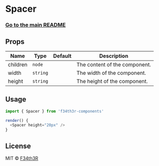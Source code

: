 # Spacer

### [Go to the main README](https://github.com/F34th3R/f34th3r-components/blob/master/README.md)

## Props
| Name            | Type     | Default | Description                   |
| --------------- | -------- | ------- | ----------------------------- |
| children        | `node`   |         | The content of the component. |
| width           | `string` |         | The width of the component.   |
| height          | `string` |         | The height of the component.  |

## Usage
```js
import { Spacer } from 'f34th3r-components'

render() {
  <Spacer height="20px" />
}
```

## License

MIT © [F34th3R](https://github.com/F34th3R/f34th3r-components/blob/master/LICENSE)
